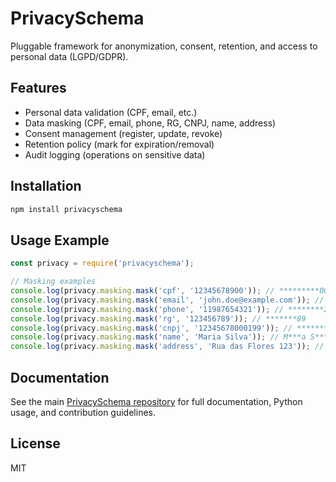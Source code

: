 # PrivacySchema

Pluggable framework for anonymization, consent, retention, and access to personal data (LGPD/GDPR).

## Features
- Personal data validation (CPF, email, etc.)
- Data masking (CPF, email, phone, RG, CNPJ, name, address)
- Consent management (register, update, revoke)
- Retention policy (mark for expiration/removal)
- Audit logging (operations on sensitive data)

## Installation
```sh
npm install privacyschema
```

## Usage Example
```js
const privacy = require('privacyschema');

// Masking examples
console.log(privacy.masking.mask('cpf', '12345678900')); // *********00
console.log(privacy.masking.mask('email', 'john.doe@example.com')); // j********e@example.com
console.log(privacy.masking.mask('phone', '11987654321')); // ********21
console.log(privacy.masking.mask('rg', '123456789')); // *******89
console.log(privacy.masking.mask('cnpj', '12345678000199')); // ************0199
console.log(privacy.masking.mask('name', 'Maria Silva')); // M***a S***a
console.log(privacy.masking.mask('address', 'Rua das Flores 123')); // R**a d**s F***s 123
```

## Documentation
See the main [PrivacySchema repository](https://github.com/julioamorimdev/PrivacySchema) for full documentation, Python usage, and contribution guidelines.

## License
MIT
